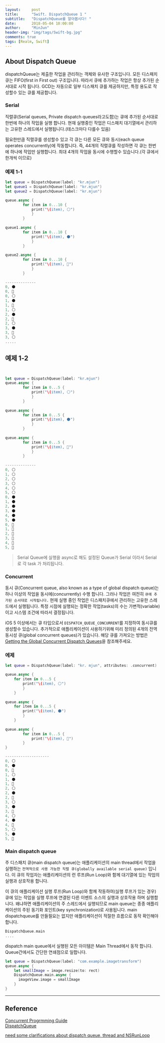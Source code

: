```yaml
---
layout:     post
title:      "Swift. DispatchQueue 1 "
subtitle:   "DispatchQueue를 알아봅시다! "
date:       2018-05-04 10:00:00
author:     "MinJun"
header-img: "img/tags/Swift-bg.jpg"
comments: true 
tags: [Realm, Swift]
---
```


## About Dispatch Queue 

dispatchQueue는 제출한 작업을 관리하는 객체와 유사한 구조입니다. 모든 디스패치큐는 FIFO(first in First out) 구조입니다. 따라서 큐에 추가하는 작업은 항상 추가된 순서대로 시작 됩니다. GCD는 자동으로 일부 디스패치 큐를 제공하지만, 특정 용도로 작성할수 있는 큐를 제공합니다. 

### Serial 

직렬큐(Serial queues, Private dispatch queues라고도함)는 큐에 추가된 순서대로 한번에 하나의 작업을 실행 합니다. 현재 실행중인 작업은 디스패치 대기열에서 관리하는 고유한 스레드에서 실행됩니다.(테스크마다 다를수 있음)

필요한만큼 직렬큐를 생성할수 있고 각 큐는 다른 모든 큐와 동시(each queue operates concurrently)에 작동합니다. 즉, 44개의 직렬큐를 작성하면 각 큐는 한번에 하나에 작업만 실행합니다. 최대 4개의 작업을 동시에 수행할수 있습니다.(각 큐에서 한개씩 이므로)

### 예제 1-1

```swift
let queue = DispatchQueue(label: "kr.mjun")
let queue1 = DispatchQueue(label: "kr.mjun")
let queue2 = DispatchQueue(label: "kr.mjun")

queue.async {
		for item in 0...10 {
			print("\(item), ⚪️")
            }
        }
        
queue1.async {
		for item in 0...10 {
			print("\(item), ⚫️")
            }
        }
        
queue2.async {
		for item in 0...10 {
			print("\(item), 🔴")
            }
        }
        
--------------
0, ⚫️
0, 🔴
0, ⚪️
1, ⚫️
1, 🔴
1, ⚪️
2, ⚫️
2, 🔴
2, ⚪️
3, ⚫️
3, 🔴
3, ⚪️
.....
```

## 예제 1-2

```swift


let queue = DispatchQueue(label: "kr.mjun")
queue.async {
		for item in 0...5 {
			print("\(item), ⚪️")
            }
        }
        
queue.async {
		for item in 0...5 {
			print("\(item), ⚫️")
            }
        }
        
queue.async {
		for item in 0...5 {
			print("\(item), 🔴")
            }
        }
         
--------------
0, ⚪️
1, ⚪️
2, ⚪️
3, ⚪️
4, ⚪️
5, ⚪️
0, ⚫️
1, ⚫️
2, ⚫️
3, ⚫️
4, ⚫️
5, ⚫️
0, 🔴
1, 🔴
2, 🔴
3, 🔴
4, 🔴
5, 🔴
```

> Serial Queue에 실행을 async로 해도 설정된 Queue가 Serial 이라서 Serial로 각 task 가 처리됩니다.

### Concurrent

동시 큐(Concurrent queue, also known as a type of global dispatch queue)는 하나 이상의 작업을 동시에(concurrently) 수행 합니다. 그러나 작업은 여전히 `큐에 추가된 순서대로 시작됩니다.` 현재 실행 중인 작업은 디스패치큐에서 관리하는 고유한 스레드에서 실행됩니다. 특정 시점에 실행되는 정확한 작업(tasks)의 수는 가변적(variable)이고 시스템 조건에 따라서 결정됩니다. 

iOS 5 이상에서는 큐 타입으로서 `DISPATCH_QUEUE_CONCURRENT`를 지정하여 동시큐를 생성할수 있습니다. 추가적으로 애플리케이션이 사용하기위해 미리 정의된 4개의 전역 동시성 큐(global concurrent queues)가 있습니다. 해당 큐를 가져오는 방법은 [Getting the Global Concurrent Dispatch Queues](https://developer.apple.com/library/content/documentation/General/Conceptual/ConcurrencyProgrammingGuide/OperationQueues/OperationQueues.html#//apple_ref/doc/uid/TP40008091-CH102-SW5)을 참조해주세요.


### 에제 

```swift
let queue = DispatchQueue(label: "kr. mjun", attributes: .concurrent)

queue.async {
	for item in 0...5 {
		print("\(item), ⚪️")
		}
	}
        
queue.async {
	for item in 0...5 {
		print("\(item), ⚫️")
		}
	}
        
queue.async {
		for item in 0...5 {
			print("\(item), 🔴")
		}
}

--------------------
0, ⚪️
0, ⚫️
0, 🔴
1, ⚪️
1, ⚫️
1, 🔴
2, ⚪️
2, ⚫️
2, 🔴
3, ⚪️
3, ⚫️
3, 🔴
4, ⚪️
4, ⚫️
4, 🔴
5, ⚪️
5, ⚫️
5, 🔴
```

### Main dispatch queue 

주 디스패치 큐(main dispatch queue)는 애플리케이션의 main thread에서 작업을 실행하는 `전역적으로 사용 가능한 직렬 큐(globally available serial queue)` 입니다. 이 큐의 작업자는 애플리케이션의 런 루프(Run Loop)와 함께 대기열에 있는 작업의 실행과 상호작용 합니다.  

이 큐의 애플리케이션 실행 루프(Run Loop)와 함께 작동하여(실행 루프가 있는 경우)큐에 있는 작업을 실행 루프에 연결된 다른 이벤트 소스의 실행과 상호작용 하며 실행합니다. 왜냐하면 애플리케이션의 주 스레드에서 실행되므로 main queue는 종종 애플리케이션의 주된 동기화 포인트(key synchronization)로 사용됩니다. main dispatchqueue를 만들필요는 없지만 애플리케이션이 적절한 흐름으로 동작 확인해야 합니다. 

```swift
DispatchQueue.main
....
```

dispatch main queue에서 실행된 모든 아이템은 Main Thread에서 동작 합니다. Queue간에서도 간단한 연쇄점으로 일합니다.

```swift
let queue = DispatchQueue(label: "com.example.imagetransform")
queue.async {
    let smallImage = image.resize(to: rect)
    DispatchQueue.main.async {
      imageView.image = smallImage
	} 
}
```

---

## Reference 

[Concurrent Progrmming Guide](https://developer.apple.com/library/content/documentation/General/Conceptual/ConcurrencyProgrammingGuide/OperationQueues/OperationQueues.html#//apple_ref/doc/uid/TP40008091-CH102-SW15)<br>
[DispatchQueue](https://developer.apple.com/documentation/dispatch/dispatchqueue)<br>

[need some clarifications about dispatch queue, thread and NSRunLoop](https://stackoverflow.com/questions/38000727/need-some-clarifications-about-dispatch-queue-thread-and-nsrunloop)<br>